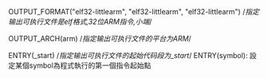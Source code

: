  OUTPUT_FORMAT("elf32-littlearm", "elf32-littlearm", "elf32-littlearm")
/*指定输出可执行文件是elf格式,32位ARM指令,小端*/

OUTPUT_ARCH(arm)
/*指定输出可执行文件的平台为ARM*/

ENTRY(_start)
/*指定输出可执行文件的起始代码段为_start*/
ENTRY(symbol): 設定某個symbol為程式執行的第一個指令起始點